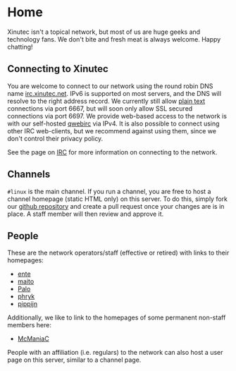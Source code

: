 Home
====

Xinutec isn't a topical network, but most of us are huge geeks and technology
fans. We don't bite and fresh meat is always welcome. Happy chatting!

Connecting to Xinutec
---------------------

You are welcome to connect to our network using the round robin DNS name
[irc.xinutec.net](ircs://irc.xinutec.net:6697/linux). IPv6 is supported on
most servers, and the DNS will resolve to the right address record. We
currently still allow [plain text](irc://irc.xinutec.net/linux) connections
via port 6667, but will soon only allow SSL secured connections via port 6697.
We provide web-based access to the network is with our self-hosted
[qwebirc](http://qwebirc.xinutec.net/) via IPv4. It is also possible to
connect using other IRC web-clients, but we recommend against using them,
since we don't control their privacy policy.

See the page on [IRC](irc) for more information on connecting to the network.

Channels
--------

`#linux` is the main channel. If you run a channel, you are free to host a
channel homepage (static HTML only) on this server. To do this, simply fork
our [github repository](https://github.com/xinutec/xinutec.github.io/) and
create a pull request once your changes are is in place. A staff member will
then review and approve it.

People
------

These are the network operators/staff (effective or retired) with links to
their homepages:

- [ente](http://barfooze.de/)
- [maito](http://maito.name/)
- [Palo](http://des-grauens.de/)
- [phryk](http://phryk.net/)
- [pippijn](http://xinutec.org/~pippijn)

Additionally, we like to link to the homepages of some permanent non-staff
members here:

- [McManiaC](https://nils.cc/)

People with an affiliation (i.e. regulars) to the network can also host a user
page on this server, similar to a channel page.
